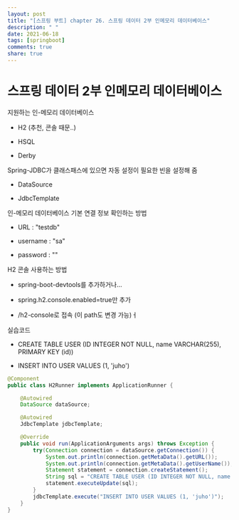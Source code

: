 ```yaml
---
layout: post
title: "[스프링 부트] chapter 26. 스프링 데이터 2부 인메모리 데이터베이스"
description: " "
date: 2021-06-18
tags: [springboot]
comments: true
share: true
---
```


# 스프링 데이터 2부 인메모리 데이터베이스



지원하는 인-메모리 데이터베이스 

- H2 (추천, 콘솔 때문..) 

- HSQL 

- Derby 



Spring-JDBC가 클래스패스에 있으면 자동 설정이 필요한 빈을 설정해 줌 

- DataSource 

- JdbcTemplate 



인-메모리 데이터베이스 기본 연결 정보 확인하는 방법 

- URL : "testdb" 

- username : "sa" 

- password : "" 



H2 콘솔 사용하는 방법 

- spring-boot-devtools를 추가하거나... 

- spring.h2.console.enabled=true만 추가 

- /h2-console로 접속 (이 path도 변경 가능)ㅓ 



실습코드 

- CREATE TABLE USER (ID INTEGER NOT NULL, name VARCHAR(255), PRIMARY KEY (id)) 

- INSERT INTO USER VALUES (1, 'juho') 

```java 
@Component
public class H2Runner implements ApplicationRunner { 

    @Autowired 
    DataSource dataSource; 

    @Autowired 
    JdbcTemplate jdbcTemplate; 

    @Override 
    public void run(ApplicationArguments args) throws Exception { 
        try(Connection connection = dataSource.getConnection()) { 
            System.out.println(connection.getMetaData().getURL()); 
            System.out.println(connection.getMetaData().getUserName()); 
            Statement statement = connection.createStatement(); 
            String sql = "CREATE TABLE USER (ID INTEGER NOT NULL, name VARCHAR(255), PRIMARY KEY (id))"; 
            statement.executeUpdate(sql); 
        } 
        jdbcTemplate.execute("INSERT INTO USER VALUES (1, 'juho')"); 
    } 
} 
```



